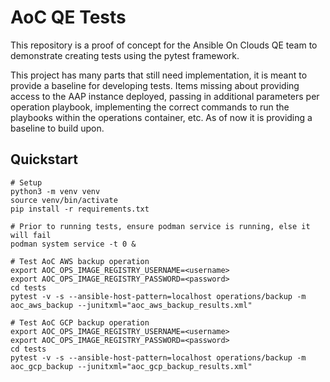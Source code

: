 # AoC QE Tests

This repository is a proof of concept for the Ansible On Clouds QE team
to demonstrate creating tests using the pytest framework.

This project has many parts that still need implementation, it is meant
to provide a baseline for developing tests. Items missing about providing
access to the AAP instance deployed, passing in additional parameters per
operation playbook, implementing the correct commands to run the playbooks
within the operations container, etc. As of now it is providing a baseline
to build upon.

## Quickstart

```shell
# Setup
python3 -m venv venv
source venv/bin/activate
pip install -r requirements.txt

# Prior to running tests, ensure podman service is running, else it will fail
podman system service -t 0 &

# Test AoC AWS backup operation
export AOC_OPS_IMAGE_REGISTRY_USERNAME=<username>
export AOC_OPS_IMAGE_REGISTRY_PASSWORD=<password>
cd tests
pytest -v -s --ansible-host-pattern=localhost operations/backup -m aoc_aws_backup --junitxml="aoc_aws_backup_results.xml"

# Test AoC GCP backup operation
export AOC_OPS_IMAGE_REGISTRY_USERNAME=<username>
export AOC_OPS_IMAGE_REGISTRY_PASSWORD=<password>
cd tests
pytest -v -s --ansible-host-pattern=localhost operations/backup -m aoc_gcp_backup --junitxml="aoc_gcp_backup_results.xml"
```
